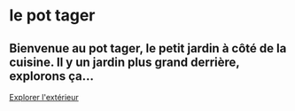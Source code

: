 # le pot tager
## Bienvenue au pot tager, le petit jardin à côté de la cuisine. Il y un jardin plus grand derrière, explorons ça...

[Explorer l'extérieur](le_jar_des_dins.md)
